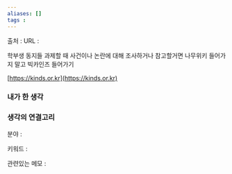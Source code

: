 ```yaml
---
aliases: []
tags :
---
```

출처 : 
URL : 

학부생 동지들 과제할 때 사건이나 논란에 대해 조사하거나 참고할거면 나무위키 들어가지 말고 빅카인즈 들어가기

[](https://t.co/ALlA7OlObS?amp=1)[https://kinds.or.kr](https://kinds.or.kr)


### 내가 한 생각

### 생각의 연결고리
분야 : 

키워드 : 

관련있는 메모 : 